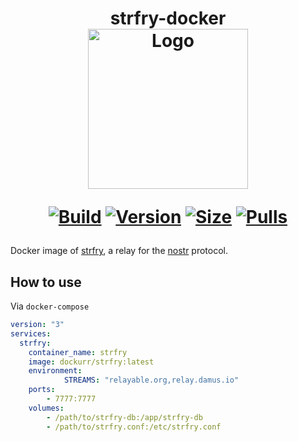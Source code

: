 <h1 align="center">strfry-docker<br />
<div align="center">
<img src="https://raw.githubusercontent.com/dockur/strfry/master/docs/strfry.svg" title="Logo" style="max-width:100%;" width="256" />
</div>
<div align="center">
  
[![Build]][build_url]
[![Version]][tag_url]
[![Size]][tag_url]
[![Pulls]][hub_url]

</div></h1>

Docker image of [strfry](https://github.com/hoytech/strfry), a relay for the [nostr](https://github.com/nostr-protocol/nostr) protocol.

## How to use

Via `docker-compose`

```yaml
version: "3"
services:
  strfry:
    container_name: strfry
    image: dockurr/strfry:latest
    environment:
            STREAMS: "relayable.org,relay.damus.io"
    ports:
        - 7777:7777
    volumes:
        - /path/to/strfry-db:/app/strfry-db
        - /path/to/strfry.conf:/etc/strfry.conf
```

[build_url]: https://github.com/dockur/strfry/
[hub_url]: https://hub.docker.com/r/dockurr/strfry/
[tag_url]: https://hub.docker.com/r/dockurr/strfry/tags

[Build]: https://github.com/dockur/strfry/actions/workflows/build.yml/badge.svg
[Size]: https://img.shields.io/docker/image-size/dockurr/strfry/latest?color=066da5&label=size
[Pulls]: https://img.shields.io/docker/pulls/dockurr/strfry.svg?style=flat&label=pulls&logo=docker
[Version]: https://img.shields.io/docker/v/dockurr/strfry?arch=amd64&sort=date&color=066da5
